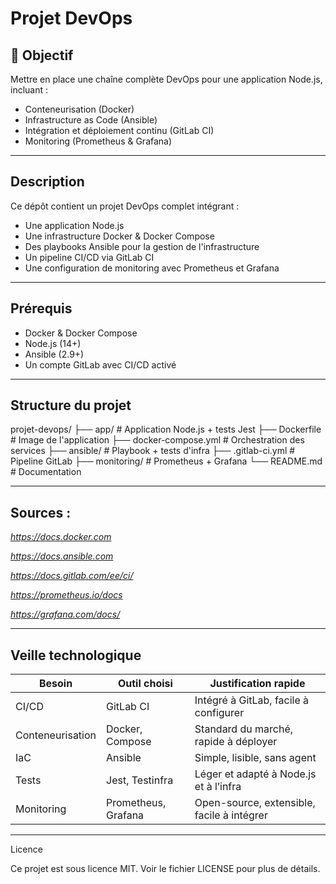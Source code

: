 # Projet DevOps

## 📌 Objectif

Mettre en place une chaîne complète DevOps pour une application Node.js, incluant :
- Conteneurisation (Docker)
- Infrastructure as Code (Ansible)
- Intégration et déploiement continu (GitLab CI)
- Monitoring (Prometheus & Grafana)

---

## Description

Ce dépôt contient un projet DevOps complet intégrant :
- Une application Node.js
- Une infrastructure Docker & Docker Compose
- Des playbooks Ansible pour la gestion de l'infrastructure
- Un pipeline CI/CD via GitLab CI
- Une configuration de monitoring avec Prometheus et Grafana

---

## Prérequis

- Docker & Docker Compose
- Node.js (14+)
- Ansible (2.9+)
- Un compte GitLab avec CI/CD activé

---

##  Structure du projet

projet-devops/
├── app/ # Application Node.js + tests Jest
├── Dockerfile # Image de l'application
├── docker-compose.yml # Orchestration des services
├── ansible/ # Playbook + tests d'infra
├── .gitlab-ci.yml # Pipeline GitLab
├── monitoring/ # Prometheus + Grafana
└── README.md # Documentation

---

## Sources :

*https://docs.docker.com*

*https://docs.ansible.com*

*https://docs.gitlab.com/ee/ci/*

*https://prometheus.io/docs*

*https://grafana.com/docs/*

---

## Veille technologique 

| Besoin           | Outil choisi        | Justification rapide                       |
| ---------------- | ------------------- | ------------------------------------------ |
| CI/CD            | GitLab CI           | Intégré à GitLab, facile à configurer      |
| Conteneurisation | Docker, Compose     | Standard du marché, rapide à déployer      |
| IaC              | Ansible             | Simple, lisible, sans agent                |
| Tests            | Jest, Testinfra     | Léger et adapté à Node.js et à l’infra     |
| Monitoring       | Prometheus, Grafana | Open-source, extensible, facile à intégrer |


---

Licence

Ce projet est sous licence MIT. Voir le fichier LICENSE pour plus de détails.

